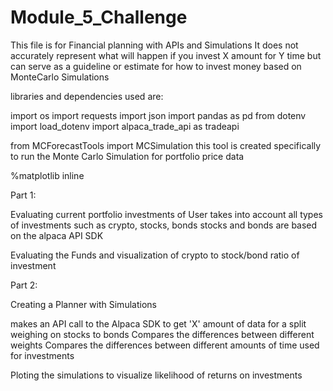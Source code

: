 # Module_5_Challenge

This file is for Financial planning with APIs and Simulations
It does not accurately represent what will happen if you invest X amount for Y time
but can serve as a guideline or estimate for how to invest money based on MonteCarlo Simulations


libraries and dependencies used are:

import os
import requests
import json
import pandas as pd
from dotenv import load_dotenv
import alpaca_trade_api as tradeapi

from MCForecastTools import MCSimulation
    this tool is created specifically to run the Monte Carlo Simulation for portfolio price data

%matplotlib inline

Part 1: 

Evaluating current portfolio investments of User
    takes into account all types of investments such as crypto, stocks, bonds
        stocks and bonds are based on the alpaca API SDK
    
Evaluating the Funds and visualization of crypto to stock/bond ratio of investment

Part 2: 

Creating a Planner with Simulations

makes an API call to the Alpaca SDK to get 'X' amount of data for a split weighing on stocks to bonds
    Compares the differences between different weights 
    Compares the differences between different amounts of time used for investments
    
Ploting the simulations to visualize likelihood of returns on investments